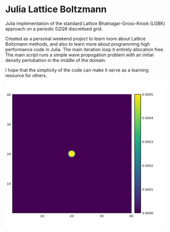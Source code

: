 # Julia Lattice Boltzmann

Julia implementation of the standard Lattice Bhatnagar-Gross-Krook (LGBK) approach on a periodic D2Q9 discretised grid.

Created as a personal weekend project to learn more about Lattice Boltzmann methods, and also to learn more about programming high performance code in Julia. The main iteration loop it entirely allocation free. The main script runs a simple wave propogation problem with an initial density pertubation in the middle of the domain.

I hope that the simplicity of the code can make it serve as a learning resource for others.

![plot](./LBpulse.gif)

